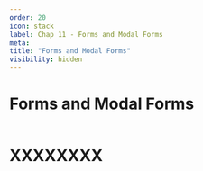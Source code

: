 ```yaml
---
order: 20
icon: stack
label: Chap 11 - Forms and Modal Forms
meta:
title: "Forms and Modal Forms"
visibility: hidden
---
```

# Forms and Modal Forms

![]()

# XXXXXXXX

